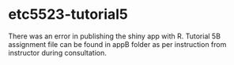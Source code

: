 # etc5523-tutorial5

There was an error in publishing the shiny app with R.
Tutorial 5B assignment file can be found in appB folder as per instruction from instructor during consultation.
